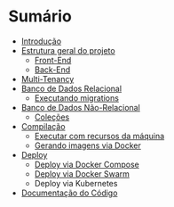 # Sumário

- [Introdução](./intro.md)
- [Estrutura geral do projeto](./estrutura.md)
  - [Front-End]()
  - [Back-End](./backend.md)
- [Multi-Tenancy](./multi-tenancy.md)
- [Banco de Dados Relacional](./banco-relacional.md)
  - [Executando migrations](./migrations.md)
- [Banco de Dados Não-Relacional](./banco-nao-relacional.md)
  - [Coleções](./colecoes.md)
- [Compilação](./compilacao.md)
  - [Executar com recursos da máquina](./executar-maquina.md)
  - [Gerando imagens via Docker](./gerando-imagens.md)
- [Deploy](./deploy.md)
  - [Deploy via Docker Compose](./deploy-compose.md)
  - [Deploy via Docker Swarm](./deploy-swarm.md)
  - Deploy via Kubernetes <!-- A refazer -->
- [Documentação do Código](./documentacao.md)

<!-- TODO: -->

<!-- - Modificando o esquema do banco de dados adequadamente -->
<!-- - Redis? -->
<!-- - MongoDB? -->
